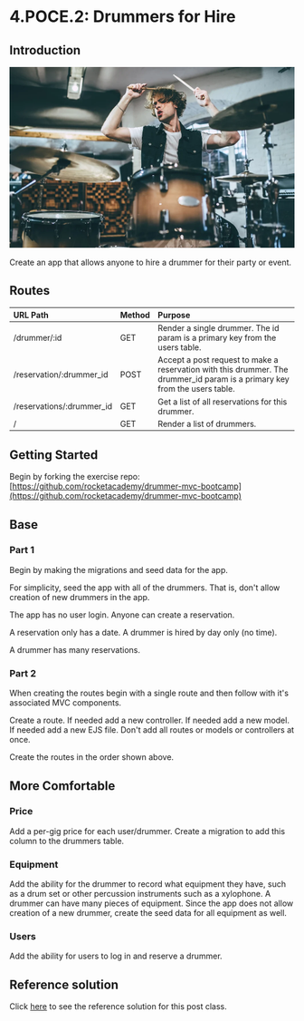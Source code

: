 # 4.POCE.2: Drummers for Hire

## Introduction

![](../../../.gitbook/assets/shutterstock_740713477.webp)

Create an app that allows anyone to hire a drummer for their party or event.

## Routes

| URL Path | Method | Purpose |
| :--- | :--- | :--- |
| /drummer/:id | GET | Render a single drummer. The id param is a primary key from the users table. |
| /reservation/:drummer\_id | POST | Accept a post request to make a reservation with this drummer. The drummer\_id param is a primary key from the users table. |
| /reservations/:drummer\_id | GET | Get a list of all reservations for this drummer. |
| / | GET | Render a list of drummers. |

## Getting Started

Begin by forking the exercise repo: [https://github.com/rocketacademy/drummer-mvc-bootcamp](https://github.com/rocketacademy/drummer-mvc-bootcamp)

## Base

### Part 1 

Begin by making the migrations and seed data for the app.

For simplicity, seed the app with all of the drummers. That is, don't allow creation of new drummers in the app.

The app has no user login. Anyone can create a reservation.

A reservation only has a date. A drummer is hired by day only \(no time\).

A drummer has many reservations.

### Part 2

When creating the routes begin with a single route and then follow with it's associated MVC components.

Create a route. If needed add a new controller. If needed add a new model. If needed add a new EJS file. Don't add all routes or models or controllers at once.

Create the routes in the order shown above.

## More Comfortable

### Price

Add a per-gig price for each user/drummer. Create a migration to add this column to the drummers table.

### Equipment

Add the ability for the drummer to record what equipment they have, such as a drum set or other percussion instruments such as a xylophone. A drummer can have many pieces of equipment. Since the app does not allow creation of a new drummer, create the seed data for all equipment as well.

### Users

Add the ability for users to log in and reserve a drummer. 

## Reference solution

Click [here](https://github.com/rocketacademy/drummer-mvc-bootcamp/tree/solution) to see the reference solution for this post  class.



